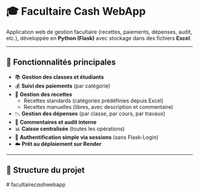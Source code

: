 # 🎓 Facultaire Cash WebApp

Application web de gestion facultaire (recettes, paiements, dépenses, audit, etc.), développée en **Python (Flask)** avec stockage dans des fichiers **Excel**.

---

## 🚀 Fonctionnalités principales

- 📚 **Gestion des classes et étudiants**
- 💰 **Suivi des paiements** (par catégorie)
- 🧾 **Gestion des recettes**  
  - Recettes standards (catégories prédéfinies depuis Excel)  
  - Recettes manuelles (libres, avec description et commentaire)
- 📉 **Gestion des dépenses** (par classe, par cours, par travaux)
- 📝 **Commentaires et audit interne**
- 📊 **Caisse centralisée** (toutes les opérations)
- 🔐 **Authentification simple via sessions** (sans Flask-Login)
- ☁️ **Prêt au déploiement sur Render**

---

## 📂 Structure du projet

#   f a c u l t a i r e _ c a s h _ w e b a p p  
 